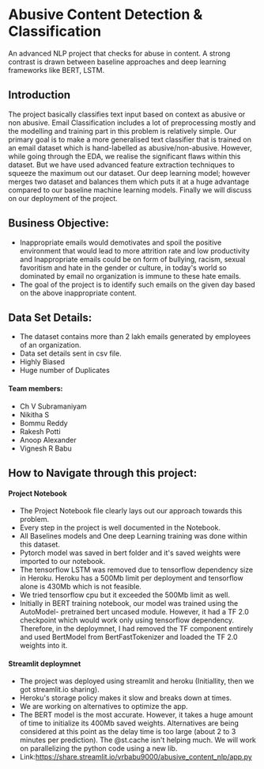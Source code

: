 # Abusive Content Detection & Classification
An advanced NLP project that checks for abuse in content. A strong contrast is drawn between baseline approaches and deep learning frameworks like BERT, LSTM.

## Introduction
The project basically classifies text input based on context as abusive or non abusive. Email Classification includes a lot of preprocessing mostly and the modelling and training part in this problem is relatively simple. Our primary goal is to make a more generalised text classifier that is trained on an email dataset which is hand-labelled as abusive/non-abusive. However, while going through the EDA, we realise the significant flaws within this dataset. But we have used advanced feature extraction techniques to squeeze the maximum out our dataset. Our deep learning model; however merges two dataset and balances them which puts it at a huge advantage compared to our baseline machine learning models. Finally we will discuss on our deployment of the project. 

## Business Objective: 
- Inappropriate emails would demotivates and spoil the positive environment that would lead to more attrition rate and low productivity and Inappropriate emails could be on form of bullying, racism, sexual favoritism and hate in the gender or culture, in today's world so dominated by email no organization is immune to these hate emails.
- The goal of the project is to identify such emails on the given day based on the above inappropriate content.

## Data Set Details:
- The dataset contains more than 2 lakh emails generated by employees of an organization.
- Data set details sent in csv file. 
- Highly Biased 
- Huge number of Duplicates

#### Team members:
- Ch V Subramaniyam
- Nikitha S
- Bommu Reddy
- Rakesh Potti
- Anoop Alexander
- Vignesh R Babu

## How to Navigate through this project:

#### Project Notebook
- The Project Notebook file clearly lays out our approach towards this problem.
- Every step in the project is well documented in the Notebook.
- All Baselines models and One deep Learning training was done within this dataset.
- Pytorch model was saved in bert folder and it's saved weights were imported to our notebook.
- The tensorflow LSTM was removed due to tensorflow dependency size in Heroku. Heroku has a 500Mb limit per deployment and tensorflow alone is 430Mb which is not feasible.
- We tried tensorflow cpu but it exceeded the 500Mb limit as well.
- Initially in BERT training notebook, our model was trained using the AutoModel- pretrained bert uncased module. However, it had a TF 2.0 checkpoint which would work only using tensorflow dependency. Therefore, in the deploymnet, I had removed the TF component entirely and used BertModel from BertFastTokenizer and loaded the TF 2.0 weights into it. 

#### Streamlit deploymnet
- The project was deployed using streamlit and heroku (Initiallity, then we got streamlit.io sharing).
- Heroku's storage policy makes it slow and breaks down at times. 
- We are working on alternatives to optimize the app.
- The BERT model is the most accurate. However, it takes a huge amount of time to initialize its 400Mb saved weights. Alternatives are being considered at this point as the delay time is too large (about 2 to 3 minutes per prediction). The @st.cache isn't helping much. We will work on parallelizing the python code using a new lib.
- Link:https://share.streamlit.io/vrbabu9000/abusive_content_nlp/app.py
